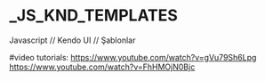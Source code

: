 # _JS_KND_TEMPLATES
Javascript // Kendo UI // Şablonlar


#video tutorials:
https://www.youtube.com/watch?v=gVu79Sh6Lpg
https://www.youtube.com/watch?v=FhHMOjN0Bjc
